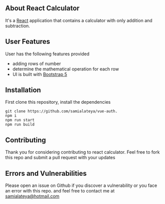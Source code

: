 ## About React Calculator

It's  a [React](https://vuejs.org/) application that contains a calculator with only addition  and subtraction.

## User Features

User has the following features provided

- adding rows of number
- determine the mathematical operation for each row
- UI is built with [Bootstrap 5](https://getbootstrap.com/docs/5.1/getting-started/introduction/)


## Installation

First clone this repository, install the dependencies

```
git clone https://github.com/samialateya/vue-auth.
npm i
npm run start
npm run build
```

## Contributing

Thank you for considering contributing to react calculator.
Feel free to fork this repo and submit a pull request with your updates

## Errors and Vulnerabilities

Please open an issue on Github if you discover a vulnerability or you face an error with this repo.
and feel free to contact me at [samialateya@hotmail.com](mailto:samialateya@hotmail.com)
